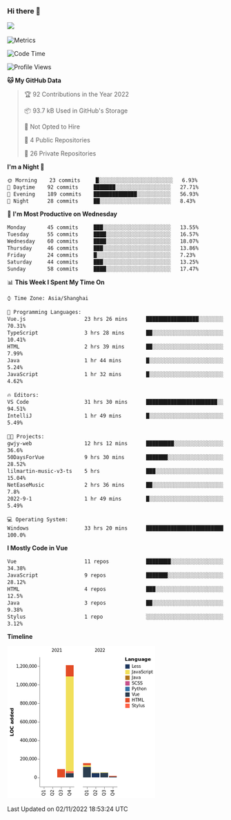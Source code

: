 ### Hi there 👋
![](https://github-readme-stats.vercel.app/api?username=Jamartin-create)

![Metrics](https://metrics.lecoq.io/Jamartin-create?template=classic&base.activity=0&base.community=0&base.repositories=0&isocalendar=1&calendar=1&languages=1&base=header%2C%20activity%2C%20community%2C%20repositories%2C%20metadata&base.indepth=false&base.hireable=false&isocalendar=false&isocalendar.duration=full-year&languages=false&languages.limit=8&languages.threshold=0%25&languages.other=false&languages.colors=github&languages.sections=most-used&languages.indepth=false&languages.analysis.timeout=15&languages.categories=markup%2C%20programming&languages.recent.categories=markup%2C%20programming&languages.recent.load=300&languages.recent.days=14&calendar=false&calendar.limit=1&config.timezone=Asia%2FShanghai)

<!--START_SECTION:waka-->
![Code Time](http://img.shields.io/badge/Code%20Time-349%20hrs%2021%20mins-blue)

![Profile Views](http://img.shields.io/badge/Profile%20Views-1-blue)

**🐱 My GitHub Data** 

> 🏆 92 Contributions in the Year 2022
 > 
> 📦 93.7 kB Used in GitHub's Storage 
 > 
> 🚫 Not Opted to Hire
 > 
> 📜 4 Public Repositories 
 > 
> 🔑 26 Private Repositories  
 > 
**I'm a Night 🦉** 

```text
🌞 Morning    23 commits     █░░░░░░░░░░░░░░░░░░░░░░░░   6.93% 
🌆 Daytime    92 commits     ███████░░░░░░░░░░░░░░░░░░   27.71% 
🌃 Evening    189 commits    ██████████████░░░░░░░░░░░   56.93% 
🌙 Night      28 commits     ██░░░░░░░░░░░░░░░░░░░░░░░   8.43%

```
📅 **I'm Most Productive on Wednesday** 

```text
Monday       45 commits     ███░░░░░░░░░░░░░░░░░░░░░░   13.55% 
Tuesday      55 commits     ████░░░░░░░░░░░░░░░░░░░░░   16.57% 
Wednesday    60 commits     ████░░░░░░░░░░░░░░░░░░░░░   18.07% 
Thursday     46 commits     ███░░░░░░░░░░░░░░░░░░░░░░   13.86% 
Friday       24 commits     █░░░░░░░░░░░░░░░░░░░░░░░░   7.23% 
Saturday     44 commits     ███░░░░░░░░░░░░░░░░░░░░░░   13.25% 
Sunday       58 commits     ████░░░░░░░░░░░░░░░░░░░░░   17.47%

```


📊 **This Week I Spent My Time On** 

```text
⌚︎ Time Zone: Asia/Shanghai

💬 Programming Languages: 
Vue.js                   23 hrs 26 mins      █████████████████░░░░░░░░   70.31% 
TypeScript               3 hrs 28 mins       ██░░░░░░░░░░░░░░░░░░░░░░░   10.41% 
HTML                     2 hrs 39 mins       ██░░░░░░░░░░░░░░░░░░░░░░░   7.99% 
Java                     1 hr 44 mins        █░░░░░░░░░░░░░░░░░░░░░░░░   5.24% 
JavaScript               1 hr 32 mins        █░░░░░░░░░░░░░░░░░░░░░░░░   4.62%

🔥 Editors: 
VS Code                  31 hrs 30 mins      ███████████████████████░░   94.51% 
IntelliJ                 1 hr 49 mins        █░░░░░░░░░░░░░░░░░░░░░░░░   5.49%

🐱‍💻 Projects: 
gwjy-web                 12 hrs 12 mins      █████████░░░░░░░░░░░░░░░░   36.6% 
50DaysForVue             9 hrs 30 mins       ███████░░░░░░░░░░░░░░░░░░   28.52% 
lilmartin-music-v3-ts    5 hrs               ███░░░░░░░░░░░░░░░░░░░░░░   15.04% 
NetEaseMusic             2 hrs 36 mins       ██░░░░░░░░░░░░░░░░░░░░░░░   7.8% 
2022-9-1                 1 hr 49 mins        █░░░░░░░░░░░░░░░░░░░░░░░░   5.49%

💻 Operating System: 
Windows                  33 hrs 20 mins      █████████████████████████   100.0%

```

**I Mostly Code in Vue** 

```text
Vue                      11 repos            ████████░░░░░░░░░░░░░░░░░   34.38% 
JavaScript               9 repos             ███████░░░░░░░░░░░░░░░░░░   28.12% 
HTML                     4 repos             ███░░░░░░░░░░░░░░░░░░░░░░   12.5% 
Java                     3 repos             ██░░░░░░░░░░░░░░░░░░░░░░░   9.38% 
Stylus                   1 repo              ░░░░░░░░░░░░░░░░░░░░░░░░░   3.12%

```


**Timeline**

![Chart not found](https://raw.githubusercontent.com/Jamartin-create/Jamartin-create/master/charts/bar_graph.png) 


 Last Updated on 02/11/2022 18:53:24 UTC
<!--END_SECTION:waka-->
